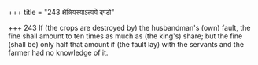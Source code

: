 +++
title = "243 क्षेत्रियस्याऽत्यये दण्डो"

+++
243	If (the crops are destroyed by) the husbandman's (own) fault, the fine shall amount to ten times as much as (the king's) share; but the fine (shall be) only half that amount if (the fault lay) with the servants and the farmer had no knowledge of it.
